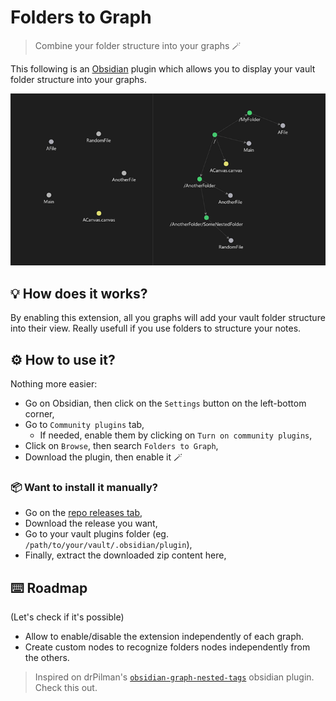 # Folders to Graph

> Combine your folder structure into your graphs :magic_wand:

This following is an [Obsidian](https://obsidian.md) plugin which allows you to display your vault folder structure into
your graphs.

![](./media/readme_thumbnail.png)

## :bulb: How does it works?

By enabling this extension, all you graphs will add your vault folder structure into their view. Really usefull if you
use folders to structure your notes.

## :gear: How to use it?

Nothing more easier:

-   Go on Obsidian, then click on the `Settings` button on the left-bottom corner,
-   Go to `Community plugins` tab,
    -   If needed, enable them by clicking on `Turn on community plugins`,
-   Click on `Browse`, then search `Folders to Graph`,
-   Download the plugin, then enable it :magic_wand:

### :package: Want to install it manually?

-   Go on the [repo releases tab](https://github.com/Ratibus11/folders2graph/releases),
-   Download the release you want,
-   Go to your vault plugins folder (eg. `/path/to/your/vault/.obsidian/plugin`),
-   Finally, extract the downloaded zip content here,

## :keyboard: Roadmap

(Let's check if it's possible)

-   Allow to enable/disable the extension independently of each graph.
-   Create custom nodes to recognize folders nodes independently from the others.

> Inspired on drPilman's [`obsidian-graph-nested-tags`](https://github.com/drPilman/obsidian-graph-nested-tags) obsidian
> plugin. Check this out.
